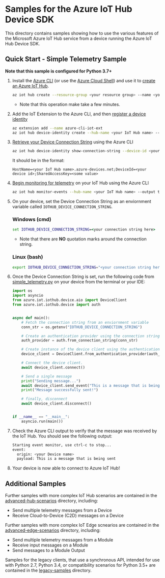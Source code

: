 # Samples for the Azure IoT Hub Device SDK

This directory contains samples showing how to use the various features of the Microsoft Azure IoT Hub service from a device running the Azure IoT Hub Device SDK.

## Quick Start - Simple Telemetry Sample

**Note that this sample is configured for Python 3.7+**

1. Install the [Azure CLI](https://docs.microsoft.com/en-us/cli/azure/install-azure-cli?view=azure-cli-latest) (or use the [Azure Cloud Shell](https://shell.azure.com/)) and use it to [create an Azure IoT Hub](https://docs.microsoft.com/en-us/cli/azure/iot/hub?view=azure-cli-latest#az-iot-hub-create).

    ```bash
    az iot hub create --resource-group <your resource group> --name <your IoT Hub name>
    ```
    * Note that this operation make take a few minutes.

2. Add the IoT Extension to the Azure CLI, and then [register a device identity](https://docs.microsoft.com/en-us/cli/azure/ext/azure-cli-iot-ext/iot/hub/device-identity?view=azure-cli-latest#ext-azure-cli-iot-ext-az-iot-hub-device-identity-create)

    ```bash
    az extension add --name azure-cli-iot-ext
    az iot hub device-identity create --hub-name <your IoT Hub name> --device-id <your device id>
    ```

2. [Retrieve your Device Connection String](https://docs.microsoft.com/en-us/cli/azure/ext/azure-cli-iot-ext/iot/hub/device-identity?view=azure-cli-latest#ext-azure-cli-iot-ext-az-iot-hub-device-identity-show-connection-string) using the Azure CLI

    ```bash
    az iot hub device-identity show-connection-string --device-id <your device id> --hub-name <your IoT Hub name>
    ```

    It should be in the format:
    ```
    HostName=<your IoT Hub name>.azure-devices.net;DeviceId=<your device id>;SharedAccessKey=<some value>
    ``` 

4. [Begin monitoring for telemetry](https://docs.microsoft.com/en-us/cli/azure/ext/azure-cli-iot-ext/iot/hub?view=azure-cli-latest#ext-azure-cli-iot-ext-az-iot-hub-monitor-events) on your IoT Hub using the Azure CLI

    ```bash
    az iot hub monitor-events --hub-name <your IoT Hub name> --output table
    ```

5. On your device, set the Device Connection String as an enviornment variable called `IOTHUB_DEVICE_CONNECTION_STRING`.

    ### Windows (cmd)
    ```cmd
    set IOTHUB_DEVICE_CONNECTION_STRING=<your connection string here>
    ```
    * Note that there are **NO** quotation marks around the connection string.

    ### Linux (bash)
    ```bash
    export IOTHUB_DEVICE_CONNECTION_STRING="<your connection string here>"
    ```

6. Once the Device Connection String is set, run the following code from [simple_telemetry.py](simple_telemetry.py) on your device from the terminal or your IDE:

    ```python
    import os
    import asyncio
    from azure.iot.iothub.device.aio import DeviceClient
    from azure.iot.iothub.device import auth


    async def main():
        # Fetch the connection string from an enviornment variable
        conn_str = os.getenv("IOTHUB_DEVICE_CONNECTION_STRING")

        # Create an authentication provider using the connection string
        auth_provider = auth.from_connection_string(conn_str)

        # Create instance of the device client using the authentication provider
        device_client = DeviceClient.from_authentication_provider(auth_provider, "mqtt")

        # Connect the device client.
        await device_client.connect()

        # Send a single message
        print("Sending message...")
        await device_client.send_event("This is a message that is being sent")
        print("Message successfully sent!")

        # finally, disconnect
        await device_client.disconnect()


    if __name__ == "__main__":
        asyncio.run(main())
    ```

7. Check the Azure CLI output to verify that the message was received by the IoT Hub. You should see the following output:

    ```bash
    Starting event monitor, use ctrl-c to stop...
    event:
      origin: <your Device name>
      payload: This is a message that is being sent
    ```

8. Your device is now able to connect to Azure IoT Hub!

## Additional Samples
Further samples with more complex IoT Hub scenarios are contained in the [advanced-hub-scenarios](advanced-hub-scenarios) directory, including:

* Send multiple telemetry messages from a Device
* Receive Cloud-to-Device (C2D) messages on a Device

Further samples with more complex IoT Edge scnearios are contained in the [advanced-edge-scenarios](advanced-edge-scenarios) directory, including:

* Send multiple telemetry messages from a Module
* Receive input messages on a Module
* Send messages to a Module Output

Samples for the legacy clients, that use a synchronous API, intended for use with Python 2.7, Python 3.4, or compatibility scenarios for Python 3.5+ are contained in the [legacy-samples](legacy-samples) directory.